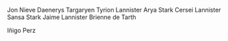 Jon Nieve
Daenerys Targaryen
Tyrion Lannister
Arya Stark
Cersei Lannister
Sansa Stark
Jaime Lannister
Brienne de Tarth

Iñigo Perz
